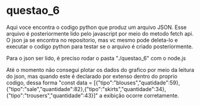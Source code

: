 # questao_6

Aqui voce encontra o codigo python que produz um arquivo JSON. Esse arquivo é posteriormente lido pelo javascript por meio do metodo fetch api.
O json ja se encontra no repositorio, mas vc mesmo pode deleta-lo e executar o codigo python para testar se o arquivo é criado posteriormente.

Para o json ser lido, é preciso rodar o pasta "./questao_6" com o node.js


Até o momento não consegui plotar os dados do grafico por meio da leitura do json, mas quando este é declarado por extenso dentro do proprio codigo, dessa forma "const data = [{"tipo":"blouses","quatidade":59},{"tipo":"sale","quantidade":82},{"tipo":"skirts","quantidade":34},{"tipo":"trousers","quantidade":43}]" a exibição ocorre corretamente.

